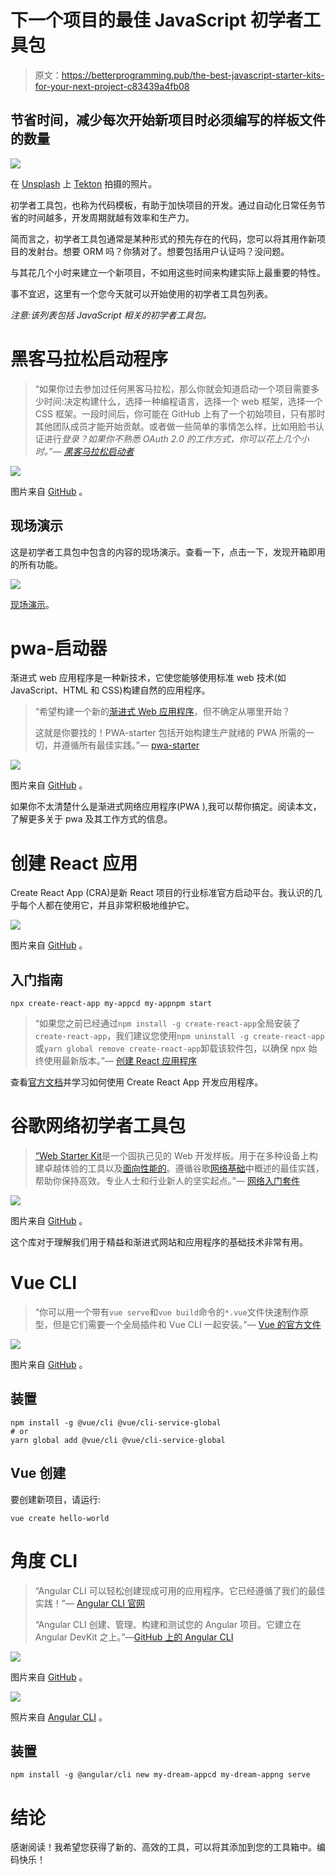 # 下一个项目的最佳 JavaScript 初学者工具包

> 原文：<https://betterprogramming.pub/the-best-javascript-starter-kits-for-your-next-project-c83439a4fb08>

## 节省时间，减少每次开始新项目时必须编写的样板文件的数量

![](img/cdc7713ea41c92caad3e7df279ff994e.png)

在 [Unsplash](https://unsplash.com?utm_source=medium&utm_medium=referral) 上 [Tekton](https://unsplash.com/@tekton_tools?utm_source=medium&utm_medium=referral) 拍摄的照片。

初学者工具包，也称为代码模板，有助于加快项目的开发。通过自动化日常任务节省的时间越多，开发周期就越有效率和生产力。

简而言之，初学者工具包通常是某种形式的预先存在的代码，您可以将其用作新项目的发射台。想要 ORM 吗？你猜对了。想要包括用户认证吗？没问题。

与其花几个小时来建立一个新项目，不如用这些时间来构建实际上最重要的特性。

事不宜迟，这里有一个您今天就可以开始使用的初学者工具包列表。

*注意:该列表包括 JavaScript 相关的初学者工具包。*

# 黑客马拉松启动程序

> “如果你过去参加过任何黑客马拉松，那么你就会知道启动一个项目需要多少时间:决定构建什么，选择一种编程语言，选择一个 web 框架，选择一个 CSS 框架。一段时间后，你可能在 GitHub 上有了一个初始项目，只有那时其他团队成员才能开始贡献。或者做一些简单的事情怎么样，比如用脸书认证进行*登录？如果你不熟悉 OAuth 2.0 的工作方式，你可以花上几个小时。”— [黑客马拉松启动者](https://github.com/sahat/hackathon-starter)*

![](img/38b5076e4a97a0c44c91639ffdc85009.png)

图片来自 [GitHub](https://github.com/sahat/hackathon-starter) 。

## 现场演示

这是初学者工具包中包含的内容的现场演示。查看一下，点击一下，发现开箱即用的所有功能。

![](img/0b2e03576df92453c40eff4ce9c22a87.png)

[现场演示](https://hackathon-starter.walcony.com/)。

# pwa-启动器

渐进式 web 应用程序是一种新技术，它使您能够使用标准 web 技术(如 JavaScript、HTML 和 CSS)构建自然的应用程序。

> “希望构建一个新的[渐进式 Web 应用程序](https://medium.com/better-programming/everything-you-need-to-know-about-pwas-8e41a7e745aa)，但不确定从哪里开始？
> 
> 这就是你要找的！PWA-starter 包括开始构建生产就绪的 PWA 所需的一切，并遵循所有最佳实践。”— [pwa-starter](https://github.com/pwa-builder/pwa-starter)

![](img/24e73414736b21bbf2ebbeecbf0a08d9.png)

图片来自 [GitHub](https://github.com/pwa-builder/pwa-starter) 。

如果你不太清楚什么是渐进式网络应用程序(PWA ),我可以帮你搞定。阅读本文，了解更多关于 pwa 及其工作方式的信息。

# 创建 React 应用

Create React App (CRA)是新 React 项目的行业标准官方启动平台。我认识的几乎每个人都在使用它，并且非常积极地维护它。

![](img/3bbd05d88f2a67dde3a99aaf94920e42.png)

图片来自 [GitHub](https://github.com/facebook/create-react-app) 。

## 入门指南

```
npx create-react-app my-appcd my-appnpm start
```

> “如果您之前已经通过`npm install -g create-react-app`全局安装了`create-react-app`，我们建议您使用`npm uninstall -g create-react-app`或`yarn global remove create-react-app`卸载该软件包，以确保 npx 始终使用最新版本。”— [创建 React 应用程序](https://github.com/facebook/create-react-app)

查看[官方文档](https://create-react-app.dev/)并学习如何使用 Create React App 开发应用程序。

# 谷歌网络初学者工具包

> [“Web Starter Kit](https://developers.google.com/web/tools/starter-kit/)是一个固执己见的 Web 开发样板。用于在多种设备上构建卓越体验的工具以及[面向性能的](https://github.com/google/web-starter-kit#web-performance)。遵循谷歌[网络基础](https://developers.google.com/web/fundamentals/)中概述的最佳实践，帮助你保持高效。专业人士和行业新人的坚实起点。”— [网络入门套件](https://github.com/google/web-starter-kit)

![](img/89e116d5d17850a6b681f3aaa475a2f6.png)

图片来自 [GitHub](https://github.com/google/web-starter-kit) 。

这个库对于理解我们用于精益和渐进式网站和应用程序的基础技术非常有用。

# Vue CLI

> “你可以用一个带有`vue serve`和`vue build`命令的`*.vue`文件快速制作原型，但是它们需要一个全局插件和 Vue CLI 一起安装。”— [Vue 的官方文件](https://cli.vuejs.org/guide/prototyping.html)

![](img/751bbfd3c35d450fce6caf99c2146b59.png)

图片来自 [GitHub](https://github.com/vuejs/vue-cli) 。

## 装置

```
npm install -g @vue/cli @vue/cli-service-global
# or
yarn global add @vue/cli @vue/cli-service-global
```

## Vue 创建

要创建新项目，请运行:

```
vue create hello-world
```

# 角度 CLI

> “Angular CLI 可以轻松创建现成可用的应用程序。它已经遵循了我们的最佳实践！”— [Angular CLI 官网](https://cli.angular.io/)
> 
> “Angular CLI 创建、管理、构建和测试您的 Angular 项目。它建立在 Angular DevKit 之上。”—[GitHub 上的 Angular CLI](https://github.com/angular/angular-cli)

![](img/7f9a106e5076f9f03142ee571f8bac03.png)

图片来自 [GitHub](https://github.com/angular/angular-cli) 。

![](img/c0c4d9d7194a3c42ab9c1d9cd014a44a.png)

照片来自 [Angular CLI](https://cli.angular.io/) 。

## 装置

```
npm install -g @angular/cli new my-dream-appcd my-dream-appng serve
```

# 结论

感谢阅读！我希望您获得了新的、高效的工具，可以将其添加到您的工具箱中。编码快乐！